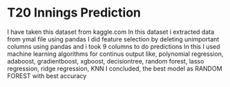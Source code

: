 # T20 Innings Prediction
I have taken this dataset from kaggle.com 
In this dataset i extracted data from ymal file using pandas 
I did feature selection by deleting unimportant columns using pandas and i took 9 columns to do predictions 
In this I used machine learning algorithms for continus output like, polynomial regression, adaboost, gradientboost, xgboost, decisiontree, random forest, lasso regression, ridge regression, KNN 
I concluded, the best model as RANDOM FOREST with best accuracy
